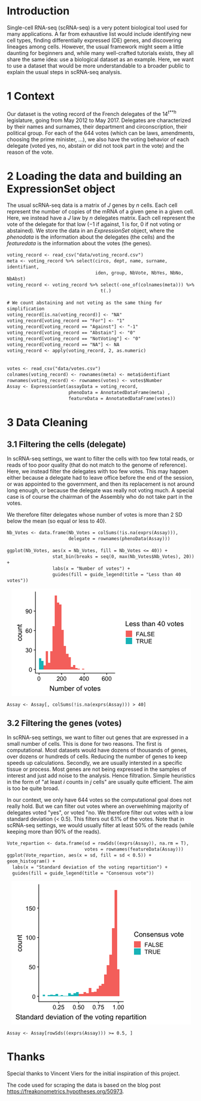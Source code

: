 Introduction
============

Single-cell RNA-seq (scRNA-seq) is a very potent biological tool used
for many applications. A far from exhaustive list would include
identifying new cell types, finding differentially expressed (DE) genes,
and discovering lineages among cells. However, the usual framework might
seem a little daunting for beginners and, while many well-crafted
tutorials exists, they all share the same idea: use a biological dataset
as an example. Here, we want to use a dataset that would be more
understandable to a broader public to explain the usual steps in
scRNA-seq analysis.

1 Context
=========

Our dataset is the voting record of the French delegates of the
14<sup>*t**h*</sup> legislature, going from May 2012 to May 2017.
Delegates are characterized by their names and surnames, their
department and circonscription, their political group. For each of the
644 votes (which can be laws, amendments, choosing the prime minister,
...), we also have the voting behavior of each delegate (voted yes, no,
abstain or did not took part in the vote) and the reason of the vote.

2 Loading the data and building an ExpressionSet object
=======================================================

The usual scRNA-seq data is a matrix of *J* genes by *n* cells. Each
cell represent the number of copies of the mRNA of a given gene in a
given cell. Here, we instead have a *J* law by *n* delegates matrix.
Each cell represent the vote of the delegate for that low (−1 if
against, 1 is for, 0 if not voting or abstained). We store the data in
an *ExpressionSet* object, where the *phenodata* is the information
about the delegates (the cells) and the *featuredata* is the information
about the votes (the genes).

    voting_record <- read_csv("data/voting_record.csv")
    meta <- voting_record %>% select(circo, dept, name, surname, identifiant,
                                     iden, group, NbVote, NbYes, NbNo, NbAbst)
    voting_record <- voting_record %>% select(-one_of(colnames(meta))) %>%
                                       t(.)

    # We count abstaining and not voting as the same thing for simplification
    voting_record[is.na(voting_record)] <- "NA"
    voting_record[voting_record == "For"] <- "1"
    voting_record[voting_record == "Against"] <- "-1"
    voting_record[voting_record == "Abstain"] <- "0"
    voting_record[voting_record == "NotVoting"] <- "0"
    voting_record[voting_record == "NA"] <- NA
    voting_record <- apply(voting_record, 2, as.numeric)


    votes <- read_csv("data/votes.csv")
    colnames(voting_record) <- rownames(meta) <- meta$identifiant
    rownames(voting_record) <- rownames(votes) <- votes$Number
    Assay <- ExpressionSet(assayData = voting_record, 
                           phenoData = AnnotatedDataFrame(meta) ,
                           featureData = AnnotatedDataFrame(votes))

3 Data Cleaning
===============

3.1 Filtering the cells (delegate)
----------------------------------

In scRNA-seq settings, we want to filter the cells with too few total
reads, or reads of too poor quality (that do not match to the genome of
reference). Here, we instead filter the delegates with too few votes.
This may happen either because a delegate had to leave office before the
end of the session, or was appointed to the government, and then its
replacement is not around long enough, or because the delegate was
really not voting much. A special case is of course the chairman of the
Assembly who do not take part in the votes.

We therefore filter delegates whose number of votes is more than 2 SD
below the mean (so equal or less to 40).

    Nb_Votes <- data.frame(Nb_Votes = colSums(!is.na(exprs(Assay))),
                           delegate = rownames(phenoData(Assay)))

    ggplot(Nb_Votes, aes(x = Nb_Votes, fill = Nb_Votes <= 40)) +
                     stat_bin(breaks = seq(0, max(Nb_Votes$Nb_Votes), 20)) +
                     labs(x = "Number of votes") +
                     guides(fill = guide_legend(title = "Less than 40 votes"))

<img src="Single-cell_files/figure-markdown_strict/filtering cells-1.png"  style="display: block; margin: auto;" />

    Assay <- Assay[, colSums(!is.na(exprs(Assay))) > 40]

3.2 Filtering the genes (votes)
-------------------------------

In scRNA-seq settings, we want to filter out genes that are expressed in
a small number of cells. This is done for two reasons. The first is
computational. Most datasets would have dozens of thousands of genes,
over dozens or hundreds of cells. Reducing the number of genes to keep
speeds up calculations. Secondly, we are usually intersted in a specific
tissue or process. Most genes are not being expressed in the samples of
interest and just add noise to the analysis. Hence filtration. Simple
heuristics in the form of "at least *i* counts in *j* cells" are usually
quite efficient. The aim is too be quite broad.

In our context, we only have 644 votes so the computational goal does
not really hold. But we can filter out votes where an overwehlming
majority of delegates voted "yes", or voted "no. We therefore filter out
votes with a low standard deviation (&lt; 0.5). This filters out 6.1% of
the votes. Note that in scRNA-seq settings, we would usually filter at
least 50% of the reads (while keeping more than 90% of the reads).

    Vote_repartion <- data.frame(sd = rowSds((exprs(Assay)), na.rm = T),
                                 votes = rownames(featureData(Assay)))
    ggplot(Vote_repartion, aes(x = sd, fill = sd < 0.5)) + geom_histogram() +
      labs(x = "Standard deviation of the voting repartition") +
      guides(fill = guide_legend(title = "Consensus vote"))

<img src="Single-cell_files/figure-markdown_strict/filtering genes-1.png"  style="display: block; margin: auto;" />

    Assay <- Assay[rowSds((exprs(Assay))) >= 0.5, ]

Thanks
======

Special thanks to Vincent Viers for the initial inspiration of this
project.

The code used for scraping the data is based on the blog post
<https://freakonometrics.hypotheses.org/50973>.

